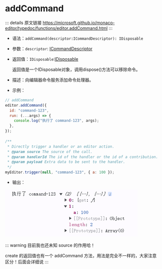 # addCommand
        
::: details 原文链接
https://microsoft.github.io/monaco-editor/typedoc/functions/editor.addCommand.html
:::

- 语法：`addCommand(descriptor:ICommandDescriptor): IDisposable`

- 参数：`descriptor`: [ICommandDescriptor](/api/editor/ICommandDescriptor.md)

- 返回值：`IDisposable`:[IDisposable](/api/IDisposable.md)

    返回值是一个IDisposable对象，调用dispose()方法可以移除命令。

- 描述：向编辑器命令服务添加命令处理器。

- 示例：

```js
// addCommand
editor.addCommand({
  id: "command-123",
  run: (...args) => {
    console.log("执行了 command-123", args);
  },
});

/**
 * Directly trigger a handler or an editor action.
 * @param source The source of the call.
 * @param handlerId The id of the handler or the id of a contribution.
 * @param payload Extra data to be sent to the handler.
 */
myEditor.trigger(null, "command-123", { a: 100 });
```

- 输出：

<p align="left">
    <img src='../../public/assets/editor-addCommand.png' />
</p>

::: warning
目前我也还未知 source 的作用哈！

create 的返回值也有一个 addCommand 方法，用法是完全不一样的，大家注意区分！后面会详细说
:::